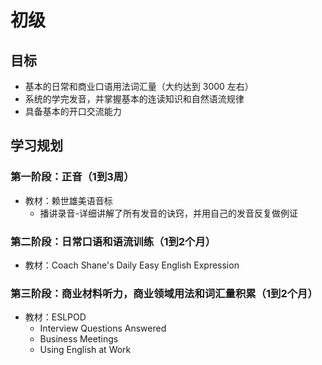 # 初级

## 目标

* 基本的日常和商业口语用法词汇量（大约达到 3000 左右）
* 系统的学完发音，并掌握基本的连读知识和自然语流规律
* 具备基本的开口交流能力

## 学习规划

### 第一阶段：正音（1到3周）

* 教材：赖世雄美语音标
    * 播讲录音-详细讲解了所有发音的诀窍，并用自己的发音反复做例证

### 第二阶段：日常口语和语流训练（1到2个月）

* 教材：Coach Shane's Daily Easy English Expression

### 第三阶段：商业材料听力，商业领域用法和词汇量积累（1到2个月）

* 教材：ESLPOD
    * Interview Questions Answered
    * Business Meetings
    * Using English at Work